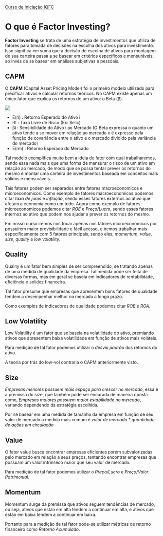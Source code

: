 <a href="home.html">Curso de Iniciação IQFC</a>

O que é Factor Investing?
======

**Factor Investing** se trata de uma estratégia de investimentos que utiliza de fatores para tomada de decisões na escolha dos ativos para investimento. Isso significa em suma que a decisão de escolha de ativos para montagem de sua carteira passa a se basear em critérios específicos e mensuráveis, ao invés de se basear em análises subjetivas e pessoais.

CAPM
------

O **CAPM** (Capital Asset Pricing Model) foi o primeiro modelo utilizado para precificar ativos e calcular retornos teóricos. No CAPM existe apenas um único fator que explica os retornos de um ativo: o Beta (β).

![](capm.webp)

* E(ri) : Retorno Esperado do Ativo i
* Rf : Taxa Livre de Risco (Ex: Selic)
* βi : Sensibilidade do Ativo i ao Mercado
(O Beta expressa o quanto um ativo tende a se mover em relação ao mercado e é expresso pela função de covariância entre o ativo e o mercado dividido pela variância do mercado)
* E(rm) : Retorno Esperado do Mercado

Tal modelo exemplifica muito bem a ideia de fator com qual trabalharemos, sendo essa nada mais que uma forma de mensurar o risco de um ativo em relação ao mercado, de modo que se possa tentar prever os retornos do mesmo e montar uma carteira de investimentos baseada em conceitos mais sólidos e mensuráveis.

Tais fatores podem ser separados entre fatores macroeconomicos e microeconomicos. Como exemplo de fatores macroeconomicos podemos citar *taxa de juros* e *inflação*, sendo esses fatores externos ao ativo que afetam a economia como um todo. Agora como exemplo de fatores microeconomicos podemos citar *ROE* e *Preço/Lucro*, sendo esses fatores internos ao ativo que podem nos ajudar a prever os retornos do mesmo.

Em nosso curso iremos nos focar apenas nos fatores microeconomicos por possuírem maior previsibilidade e fácil acesso, e iremos trabalhar mais específicamente com 5 fatores principais, sendo eles, *momentum*, *value*, *size*, *quality* e *low volatility*.


Quality
------

Quality é um fator bem simples de ser compreendido, se tratando apenas de uma medida de qualidade da empresa. Tal medida pode ser feita de diversas formas, mas em geral se baseia em indicadores de rentabilidade, eficiência e solidez financeira.

Tal fator presume que empresas que apresentem bons fatores de qualidade tendem a desempenhar melhor no mercado a longo prazo.

Como exemplos de indicadores de qualidade podemos citar *ROE* e *ROA*.

Low Volatility
------

Low Volatility é um fator que se baseia na volatilidade do ativo, premiando ativos que apresentem baixa volatilidade em função de ativos mais voláteis.

Para medição de tal fator podemos utilizar o *desvio padrão* dos retornos do ativo.

A teoria por trás do low-vol contraria o CAPM anteriormente visto.

Size
------

*Empresas menores possuem mais espaço para crescer no mercado*, essa é a premissa do size, que também pode ser encarada de maneira oposta como, *Empresas maiores possuem maior estabilidade no mercado*, variando dependendo da estratégia escolhida.

Por se basear em uma medida de tamanho da empresa em função de seu valor de mercado a medida mais comum é *valor de mercado * quantidade de ações em circulação*

Value
------

O fator value busca encontrar empresas eficientes porém subvalorizadas pelo mercado em relação a seus preços, tentando encontrar empresas que possuam um valor intrínseco maior que seu valor de mercado.

Para medição de tal fator podemos utilizar o *Preço/Lucro* e *Preço/Valor Patrimonial*.

Momentum
------

Momentum surge da premissa que ativos seguem tendências de mercado, ou seja, ativos que estão em alta tendem a continuar em alta, e ativos que estão em baixa tendem a continuar em baixa.

Portanto para a medição de tal fator pode-se utilizar métricas de retorno financeiro como *Retorno Acumulado*.

